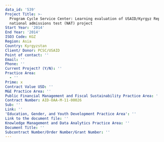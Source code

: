 ```yaml
---
data_id: '539'
Project Title: >-
  Program Cycle Service Center: Learning evaluation of USAID/Kyrgyz Republic's
  national admissions test (NAT) project
Start Year: '2014'
End Year: '2014'
ISO3 Code: KGZ
Region: Asia
Country: Kyrgyzstan
Client/ Donor: PCSC/USAID
Point of contact: ''
Email: ''
Phone: ''
Current Project? (Y/N): ''
Practice Area:
  - ''
Prime: x
Contract Value USD: ''
M&E Practice Area: ''
Public Financial Management and Fiscal Sustainability Practice Area: ''
Contract Number: AID-OAA-M-11-00026
Sub: ''
Link: ''
'Education, Gender, and Youth Development Practice Area': ''
Link to the document file: ''
Knowledge Management and Data Analytics Practice Area: ''
Document Title: ''
Subcontract Number/Order Number/Grant Number: ''
---
```

